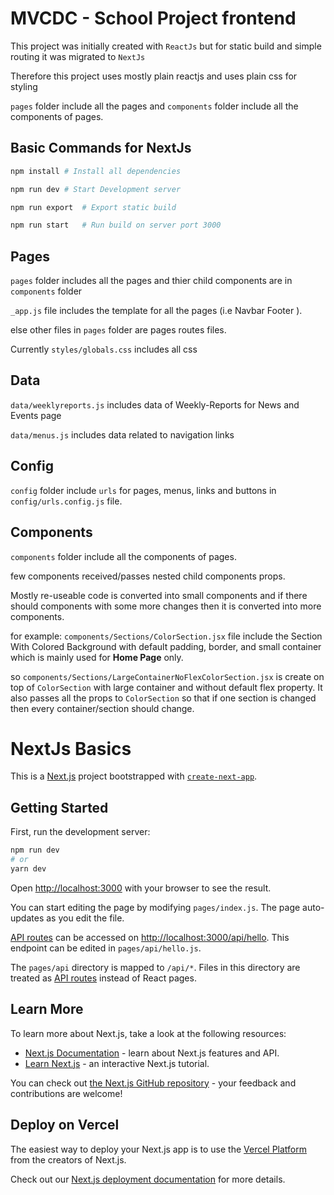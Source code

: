 
# MVCDC - School Project frontend

This project was initially created with `ReactJs` but for static build and simple routing it was migrated to `NextJs`

Therefore this project uses mostly plain reactjs and uses plain css for styling

`pages` folder include all the pages and `components` folder include all the components of pages.

## Basic Commands for NextJs

```bash
npm install	# Install all dependencies

npm run dev	# Start Development server

npm run export	# Export static build

npm run start	# Run build on server port 3000
```

## Pages

`pages` folder includes all the pages and thier child components are in `components` folder

`_app.js` file includes the template for all the pages (i.e Navbar <Page> Footer ).

else other files in `pages` folder are pages routes files.

Currently `styles/globals.css` includes all css

## Data

`data/weeklyreports.js` includes data of Weekly-Reports for News and Events page

`data/menus.js` includes data related to navigation links

## Config

`config` folder include `urls` for pages, menus, links and buttons in `config/urls.config.js` file.

## Components

`components` folder include all the components of pages.

few components received/passes nested child components props.

Mostly re-useable code is converted into small components and if there should components with some more changes then it is converted into more components. 

for example: 
`components/Sections/ColorSection.jsx` file include the Section With Colored Background with default padding, border, and small container which is mainly used for **Home Page** only.

so `components/Sections/LargeContainerNoFlexColorSection.jsx` is create on top of `ColorSection` with large container and without default flex property. It also passes all the props to `ColorSection` so that if one section is changed then every container/section should change.


# NextJs Basics

This is a [Next.js](https://nextjs.org/) project bootstrapped with [`create-next-app`](https://github.com/vercel/next.js/tree/canary/packages/create-next-app).

## Getting Started

First, run the development server:

```bash
npm run dev
# or
yarn dev
```

Open [http://localhost:3000](http://localhost:3000) with your browser to see the result.

You can start editing the page by modifying `pages/index.js`. The page auto-updates as you edit the file.

[API routes](https://nextjs.org/docs/api-routes/introduction) can be accessed on [http://localhost:3000/api/hello](http://localhost:3000/api/hello). This endpoint can be edited in `pages/api/hello.js`.

The `pages/api` directory is mapped to `/api/*`. Files in this directory are treated as [API routes](https://nextjs.org/docs/api-routes/introduction) instead of React pages.

## Learn More

To learn more about Next.js, take a look at the following resources:

- [Next.js Documentation](https://nextjs.org/docs) - learn about Next.js features and API.
- [Learn Next.js](https://nextjs.org/learn) - an interactive Next.js tutorial.

You can check out [the Next.js GitHub repository](https://github.com/vercel/next.js/) - your feedback and contributions are welcome!

## Deploy on Vercel

The easiest way to deploy your Next.js app is to use the [Vercel Platform](https://vercel.com/new?utm_medium=default-template&filter=next.js&utm_source=create-next-app&utm_campaign=create-next-app-readme) from the creators of Next.js.

Check out our [Next.js deployment documentation](https://nextjs.org/docs/deployment) for more details.
